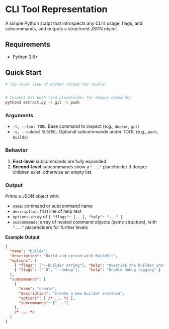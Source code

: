 # CLI Tool Representation

A simple Python script that introspects any CLI’s usage, flags, and subcommands, and outputs a structured JSON object.

## Requirements

- Python 3.6+

## Quick Start

```bash
# Top-level view of Docker (shows two levels)


# Inspect Git push (and placeholder for deeper commands)
python3 extract.py -t git -s push
```

### Arguments

- `-t, --tool TOOL`       Base command to inspect (e.g., `docker`, `git`)
- `-s, --subcmd SUBCMD…`  Optional subcommands under TOOL (e.g., `push`, `buildx`)

### Behavior

1. **First-level** subcommands are fully expanded.
2. **Second-level** subcommands show a `"..."` placeholder if deeper children exist, otherwise an empty list.

### Output

Prints a JSON object with:

- `name`: command or subcommand name
- `description`: first line of help text
- `options`: array of `{ "flags": [...], "help": "..." }`
- `subcommands`: array of nested command objects (same structure), with `"..."` placeholders for further levels

**Example Output**

```json
{
  "name": "buildx",
  "description": "Build and extend with BuildKit",
  "options": [
    { "flags": ["--builder string"], "help": "Override the builder instance" },
    { "flags": ["-D", "--debug"],    "help": "Enable debug logging" }
  ],
  "subcommands": [
    {
      "name": "create",
      "description": "Create a new builder instance",
      "options": [ /* ... */ ],
      "subcommands": ["..."]
    },
    /* ... */
  ]
}
```
